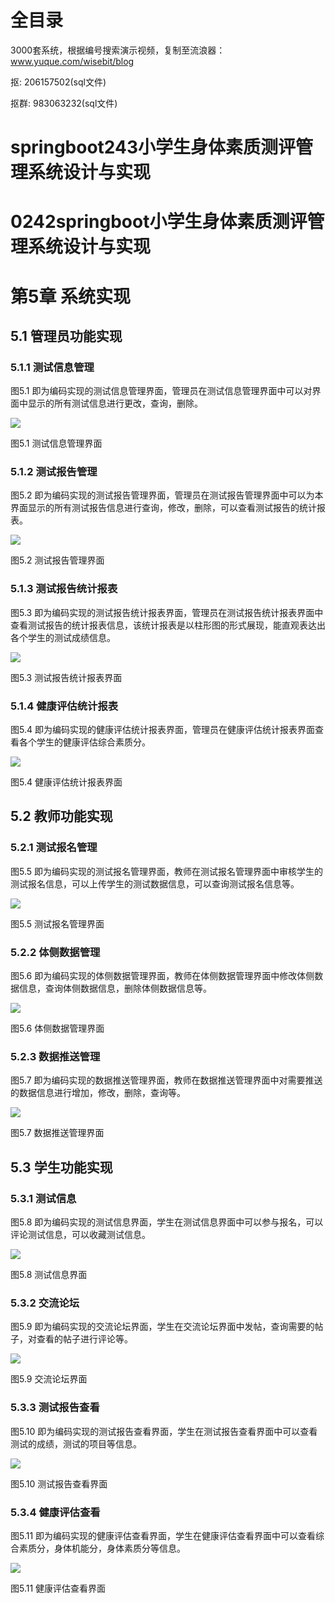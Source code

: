 # 全目录

3000套系统，根据编号搜索演示视频，复制至流浪器：www.yuque.com/wisebit/blog


<p>抠: 206157502(sql文件)</p>
<p>抠群: 983063232(sql文件)</p>


# springboot243小学生身体素质测评管理系统设计与实现
# 0242springboot小学生身体素质测评管理系统设计与实现

# 第5章 系统实现

## 5.1 管理员功能实现
### 5.1.1 测试信息管理
图5.1 即为编码实现的测试信息管理界面，管理员在测试信息管理界面中可以对界面中显示的所有测试信息进行更改，查询，删除。

![](/md/blog.017.png)

图5.1 测试信息管理界面
### 5.1.2 测试报告管理
图5.2 即为编码实现的测试报告管理界面，管理员在测试报告管理界面中可以为本界面显示的所有测试报告信息进行查询，修改，删除，可以查看测试报告的统计报表。

![](/md/blog.018.png)

图5.2 测试报告管理界面
### 5.1.3 测试报告统计报表
图5.3 即为编码实现的测试报告统计报表界面，管理员在测试报告统计报表界面中查看测试报告的统计报表信息，该统计报表是以柱形图的形式展现，能直观表达出各个学生的测试成绩信息。

![](/md/blog.019.png)

图5.3 测试报告统计报表界面
### 5.1.4 健康评估统计报表
图5.4 即为编码实现的健康评估统计报表界面，管理员在健康评估统计报表界面查看各个学生的健康评估综合素质分。

![](/md/blog.020.png)

图5.4 健康评估统计报表界面
## 5.2 教师功能实现
### 5.2.1 测试报名管理
图5.5 即为编码实现的测试报名管理界面，教师在测试报名管理界面中审核学生的测试报名信息，可以上传学生的测试数据信息，可以查询测试报名信息等。

![](/md/blog.021.png)

图5.5 测试报名管理界面
### 5.2.2 体侧数据管理
图5.6 即为编码实现的体侧数据管理界面，教师在体侧数据管理界面中修改体侧数据信息，查询体侧数据信息，删除体侧数据信息等。

![](/md/blog.022.png)

图5.6 体侧数据管理界面
### 5.2.3 数据推送管理
图5.7 即为编码实现的数据推送管理界面，教师在数据推送管理界面中对需要推送的数据信息进行增加，修改，删除，查询等。

![](/md/blog.023.png)

图5.7 数据推送管理界面
## 5.3 学生功能实现
### 5.3.1 测试信息
图5.8 即为编码实现的测试信息界面，学生在测试信息界面中可以参与报名，可以评论测试信息，可以收藏测试信息。

![](/md/blog.024.png)

图5.8 测试信息界面
### 5.3.2 交流论坛
图5.9 即为编码实现的交流论坛界面，学生在交流论坛界面中发帖，查询需要的帖子，对查看的帖子进行评论等。

![](/md/blog.025.png)

图5.9 交流论坛界面
### 5.3.3 测试报告查看
图5.10 即为编码实现的测试报告查看界面，学生在测试报告查看界面中可以查看测试的成绩，测试的项目等信息。

![](/md/blog.026.png)

图5.10 测试报告查看界面
### 5.3.4 健康评估查看
图5.11 即为编码实现的健康评估查看界面，学生在健康评估查看界面中可以查看综合素质分，身体机能分，身体素质分等信息。

![](/md/blog.027.png)

图5.11 健康评估查看界面




